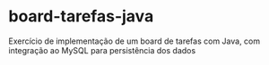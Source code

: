 # board-tarefas-java
Exercício de implementação de um board de tarefas com Java, com integração ao MySQL para persistência dos dados
